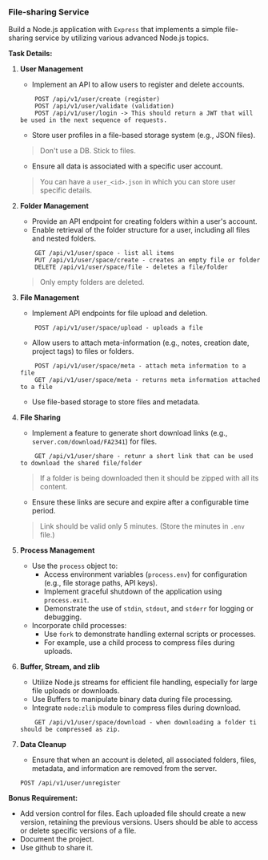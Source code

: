### File-sharing Service

Build a Node.js application with `Express` that implements a simple file-sharing service by utilizing various advanced Node.js topics.



**Task Details:**

1.  **User Management**
    
    *   Implement an API to allow users to register and delete accounts.
    ```
        POST /api/v1/user/create (register)
        POST /api/v1/user/validate (validation)
        POST /api/v1/user/login -> This should return a JWT that will be used in the next sequence of requests.
    ```
    *   Store user profiles in a file-based storage system (e.g., JSON files).
    > Don't use a DB. Stick to files.
    *   Ensure all data is associated with a specific user account.
    > You can have a `user_<id>.json` in which you can store user specific details.
2.  **Folder Management**
    *   Provide an API endpoint for creating folders within a user's account.
    *   Enable retrieval of the folder structure for a user, including all files and nested folders.
    ```
        GET /api/v1/user/space - list all items
        PUT /api/v1/user/space/create - creates an empty file or folder
        DELETE /api/v1/user/space/file - deletes a file/folder
    ```
    > Only empty folders are deleted.
3.  **File Management**
    *   Implement API endpoints for file upload and deletion.
    ```
        POST /api/v1/user/space/upload - uploads a file
    ```
    *   Allow users to attach meta-information (e.g., notes, creation date, project tags) to files or folders.
    ```
        POST /api/v1/user/space/meta - attach meta information to a file
        GET /api/v1/user/space/meta - returns meta information attached to a file
    ```
    *   Use file-based storage to store files and metadata.
4.  **File Sharing**
    *   Implement a feature to generate short download links (e.g., `server.com/download/FA2341`) for files.
    ```
        GET /api/v1/user/share - retunr a short link that can be used to download the shared file/folder
    ```
    > If a folder is being downloaded then it should be zipped with all its content.
    *   Ensure these links are secure and expire after a configurable time period.
    > Link should be valid only 5 minutes. (Store the minutes in `.env` file.)
5.  **Process Management**
    *   Use the `process` object to:
        *   Access environment variables (`process.env`) for configuration (e.g., file storage paths, API keys).
        *   Implement graceful shutdown of the application using `process.exit`.
        *   Demonstrate the use of `stdin`, `stdout`, and `stderr` for logging or debugging.
    *   Incorporate child processes:
        *   Use `fork` to demonstrate handling external scripts or processes.
        *   For example, use a child process to compress files during uploads.
6.  **Buffer, Stream, and zlib**
    *   Utilize Node.js streams for efficient file handling, especially for large file uploads or downloads.
    *   Use Buffers to manipulate binary data during file processing.
    *   Integrate `node:zlib` module to compress files during download.
    ```
        GET /api/v1/user/space/download - when downloading a folder ti should be compressed as zip.
    ```
7.  **Data Cleanup**
    *   Ensure that when an account is deleted, all associated folders, files, metadata, and information are removed from the server.
    ```
    POST /api/v1/user/unregister
    ```

**Bonus Requirement:**

*   Add version control for files. Each uploaded file should create a new version, retaining the previous versions. Users should be able to access or delete specific versions of a file.
* Document the project.
* Use github to share it.